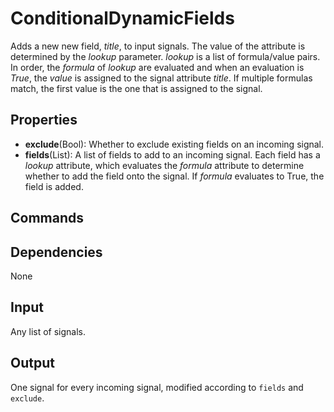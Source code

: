 ConditionalDynamicFields
========================

Adds a new new field, *title*, to input signals. The
value of the attribute is determined by the *lookup*
parameter. *lookup* is a list of formula/value pairs.
In order, the *formula* of *lookup* are evaluated and
when an evaluation is *True*, the *value* is assigned
to the signal attribute *title*. If multiple formulas
match, the first value is the one that is assigned
to the signal.


Properties
----------
- **exclude**(Bool): Whether to exclude existing fields on an incoming signal.
- **fields**(List): A list of fields to add to an incoming signal.
Each field has a *lookup* attribute, which evaluates the *formula* attribute
to determine whether to add the field onto the signal. If *formula* evaluates
to True, the field is added.

Commands
--------

Dependencies
------------
None

Input
-----
Any list of signals.

Output
------
One signal for every incoming signal, modified according to `fields` and `exclude`.

